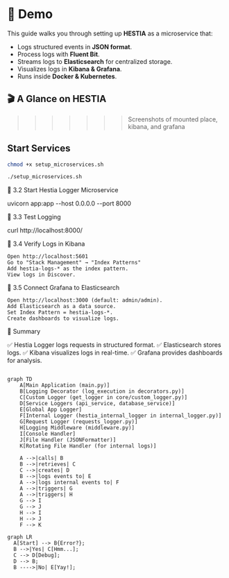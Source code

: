 # 🎥 Demo

This guide walks you through setting up **HESTIA** as a microservice that:

- Logs structured events in **JSON format**.
- Process logs with **Fluent Bit**. 
- Streams logs to **Elasticsearch** for centralized storage.
- Visualizes logs in **Kibana & Grafana**.
- Runs inside **Docker & Kubernetes**.


## 🎬 A Glance on HESTIA

>>>>>>> Screenshots of mounted place, kibana, and grafana


## Start Services

```bash
chmod +x setup_microservices.sh
```
```bash
./setup_microservices.sh
```


🔹 3.2 Start Hestia Logger Microservice

uvicorn app:app --host 0.0.0.0 --port 8000

🔹 3.3 Test Logging

curl http://localhost:8000/

🔹 3.4 Verify Logs in Kibana

    Open http://localhost:5601
    Go to "Stack Management" → "Index Patterns"
    Add hestia-logs-* as the index pattern.
    View logs in Discover.

🔹 3.5 Connect Grafana to Elasticsearch

    Open http://localhost:3000 (default: admin/admin).
    Add Elasticsearch as a data source.
    Set Index Pattern = hestia-logs-*.
    Create dashboards to visualize logs.

🎯 Summary

✅ Hestia Logger logs requests in structured format.
✅ Elasticsearch stores logs.
✅ Kibana visualizes logs in real-time.
✅ Grafana provides dashboards for analysis.


``` mermaid

graph TD
    A[Main Application (main.py)]
    B[Logging Decorator (log_execution in decorators.py)]
    C[Custom Logger (get_logger in core/custom_logger.py)]
    D[Service Loggers (api_service, database_service)]
    E[Global App Logger]
    F[Internal Logger (hestia_internal_logger in internal_logger.py)]
    G[Request Logger (requests_logger.py)]
    H[Logging Middleware (middleware.py)]
    I[Console Handler]
    J[File Handler (JSONFormatter)]
    K[Rotating File Handler (for internal logs)]

    A -->|calls| B
    B -->|retrieves| C
    C -->|creates| D
    B -->|logs events to| E
    A -->|logs internal events to| F
    A -->|triggers| G
    A -->|triggers| H
    G --> I
    G --> J
    H --> I
    H --> J
    F --> K

```


``` mermaid
graph LR
  A[Start] --> B{Error?};
  B -->|Yes| C[Hmm...];
  C --> D[Debug];
  D --> B;
  B ---->|No| E[Yay!];
```